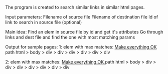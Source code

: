 The program is created to search similar links in similar html pages.

Input parameters:
	Filename of source file
	Filename of destination file
	Id of link to search in source file (optional)

Main idea: Find an elem in source file by id and get it's attributes
Go through links and dest file and find the one with most matching params

Output for sample pages:
1: 
elem with max matches: <a class="btn btn-success" href="#check-and-ok" title="Make-Button" rel="done" onclick="javascript:window.okDone(); return false;"> Make everything OK </a>
path html > body > div > div > div > div > div > div

2: 
elem with max matches: <a class="btn test-link-ok" href="#ok" title="Make-Button" rel="next" onclick="javascript:window.okComplete(); return false;"> Make everything OK </a>
path html > body > div > div > div > div > div > div > div

